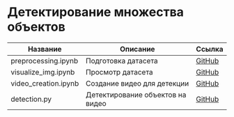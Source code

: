 # Детектирование множества объектов  

| Название                   | Описание                       | Ссылка                           |
|----------------------------|--------------------------------|----------------------------------------------|
| preprocessing.ipynb        | Подготовка датасета            | [GitHub](https://github.com/MALeyman/projects/blob/main/ML/CV/Drone_Image_Object_Detection/1_preprocessing.ipynb) |
| visualize_img.ipynb        | Просмотр датасета              | [GitHub](https://github.com/MALeyman/projects/blob/main/ML/CV/Drone_Image_Object_Detection/2_visualize_img.ipynb)  |
| video_creation.ipynb       | Создание видео для детекции    | [GitHub](https://github.com/MALeyman/projects/blob/main/ML/CV/Drone_Image_Object_Detection/3_video_creation.ipynb)  |
| detection.py               | Детектирование объектов на видео | [GitHub](https://github.com/MALeyman/projects/blob/main/ML/CV/Drone_Image_Object_Detection/utils/detection.py) |
